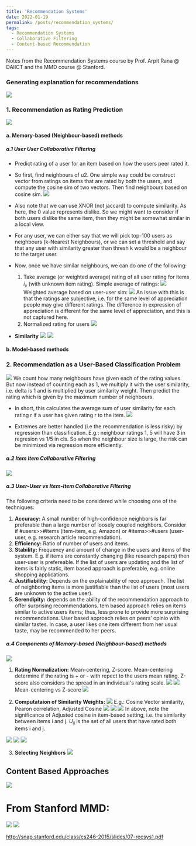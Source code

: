 ```yaml
---
title: 'Recommendation Systems'
date: 2022-01-19
permalink: /posts/recommendation_systems/
tags:
  - Recommendation Systems
  - Collaborative Filtering
  - Content-based Recommendation
---
```


Notes from the Recommendation Systems course by Prof. Arpit Rana @ DAIICT and the MMD course @ Stanford.

### Generating explanation for recommendations
![](https://i.imgur.com/4xEXV0N.png)


### 1. Recommendation as Rating Prediction

![](https://i.imgur.com/6yHKcsr.png)

#### a. Memory-based (Neighbour-based) methods
##### a.1 User User Collaborative Filtering
* Predict rating of a user for an item based on how the users peer rated it.
* So first, find neighbours of u2. One simple way could be construct vector from ratings on items that are rated by both the users, and compute the cosine sim of two vectors. Then find neighbours based on cosine sim.
![](https://i.imgur.com/g5AmImV.png)
* Also note that we can use XNOR (not jaccard) to compute similarity. As here, the 0 value represents dislike. So we might want to consider if both users dislike the same item, then they might be somewhat similar in a local view.
* For any user, we can either say that we will pick top-100 users as neighbours (k-Nearest Neighbours), or we can set a threshold and say that any user with similarity greater than thresh k would be a neighbour to the target user. 
* Now, once we have similar neighbours, we can do one of the following:
    1. Take average (or weighted average) rating of all user rating for items $i_x$ (with unknown item rating).
    Simple average of ratings:
    ![](https://i.imgur.com/ZhA2EbT.png)
    Weighted average based on user-user sim:
    ![](https://i.imgur.com/RjIJltC.png)
    An issue with this is that the ratings are subjective, i.e. for the same level of appreciation people may give different ratings. The difference in expression of appreciation is different for the same level of appreciation, and this is not captured here.
    2. Normalized rating for users
    ![](https://i.imgur.com/804HmQ7.png)


* **Similarity** 
![](https://i.imgur.com/h5yTegk.png)
![](https://i.imgur.com/2JZy5V1.png)

#### b. Model-based methods

### 2. Recommendation as a User-Based Classification Problem
![](https://i.imgur.com/1GLku2k.png)
We count how many neighbours have given each of the rating values. But now instead of counting each as 1, we multiply it with the user similarity, i.e. delta is 1 and is multiplied by user similarity weight. Then predict the rating which is given by the maximum number of neighbours.
* In short, this calculates the average sum of user similarity for each rating r if a user has given rating r to the item.
![](https://i.imgur.com/y8SZaoD.png)

* Extremes are better handled (i.e the recommendation is less risky) by regression than classification. E.g.: neighbour ratings 1, 5 will have 3 in regresion vs 1/5 in cls. So when the neighbour size is large, the risk can be minimized via regression more efficiently.


##### a.2 Item Item Collaborative Filtering
![](https://i.imgur.com/kVfyFLj.png)

##### a.3 User-User vs Item-Item Collaborative Filtering
The following criteria need to be considered while choosing one of the techniques:
1. **Accuracy:** A small number of high-confidence neighbors is far preferable than a large number of loosely coupled neighbors. Consider if #users>>#items (item-item, e.g. Amazon) or #items>>#users (user-user, e.g. research article recommendation).
2. **Efficiency:** Ratio of number of users and items.
3. **Stability:** Frequency and amount of change in the users and items of the system. E.g. if items are constantly changing (like research papers) then user-user is prefereable. If the list of users are updating and the list of items is fairly static, item based approach is preferable, e.g. online shopping applications.
4. **Justifiability:** Depends on the explainability of reco approach. The list of neighboring items is more justifiable than the list of users (most users are unknown to the active user).
5. **Serendipity:** depends on the ability of the recommendation approach to offer surprising recommendations. tem based approach relies on items similar to active users items; thus, less prone to provide more surprising recommendations. User based approach relies on peers’ opinio with similar tastes. In case, a user likes one item different from her usual taste, may be recommended to her peers.

##### a.4 Components of Memory-based (Neighbour-based) methods
![](https://i.imgur.com/XgiVeBD.png)
1. **Rating Normalization:** Mean-centering, Z-score. Mean-centering determine if the rating is + or - with repect to the users mean rating. Z-score also considers the spread in an individual's rating scale.
![](https://i.imgur.com/oCRo9B5.png)
![](https://i.imgur.com/eJDCzQF.png)
Mean-centering vs Z-score
![](https://i.imgur.com/6jdNyi9.png)

2. **Computataion of Similarity Weights:**
![](https://i.imgur.com/vscbrqw.png)
E.g.: Cosine Vector similarity, Pearon correlation, Adjusted Cosine
![](https://i.imgur.com/B67hx5X.png)
![](https://i.imgur.com/WGRoItp.png)
![](https://i.imgur.com/cmSL8sa.png)
In above, note the significance of Adjusted cosine in item-based setting, i.e. the similarity between items i and j. $U_{ij}$ is the set of all users that have rated both items i and j.

![](https://i.imgur.com/SAc6voU.png)
![](https://i.imgur.com/0kP7GWx.png)
![](https://i.imgur.com/lGimdgj.png)

3. **Selecting Neighbors**
![](https://i.imgur.com/mvbp89b.png)


## Content Based Approaches
![](https://i.imgur.com/udqtEij.png)



# From Stanford MMD:
![](https://i.imgur.com/Xbr97F3.png)
![](https://i.imgur.com/JTAPEm7.png)

http://snap.stanford.edu/class/cs246-2015/slides/07-recsys1.pdf